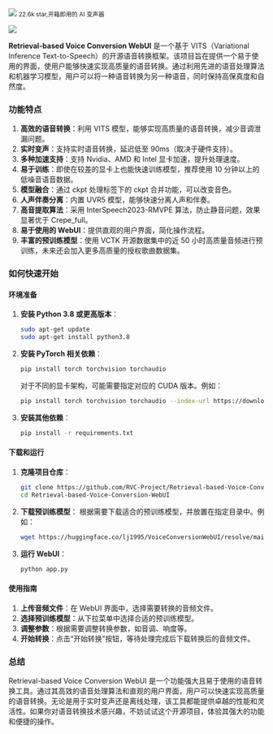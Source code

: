 <img src="/assets/image/240919-Retrieval-based-Voice-Conversion-WebUI.png">
<small>22.6k star,开箱即用的 AI 变声器</small>

![](/assets/image/240919-Retrieval-based-Voice-Conversion-WebUI.png)

**Retrieval-based Voice Conversion WebUI** 是一个基于 VITS（Variational Inference Text-to-Speech）的开源语音转换框架。该项目旨在提供一个易于使用的界面，使用户能够快速实现高质量的语音转换。通过利用先进的语音处理算法和机器学习模型，用户可以将一种语音转换为另一种语音，同时保持高保真度和自然度。

### 功能特点

1. **高效的语音转换**：利用 VITS 模型，能够实现高质量的语音转换，减少音调泄漏问题。
2. **实时变声**：支持实时语音转换，延迟低至 90ms（取决于硬件支持）。
3. **多种加速支持**：支持 Nvidia、AMD 和 Intel 显卡加速，提升处理速度。
4. **易于训练**：即使在较差的显卡上也能快速训练模型，推荐使用 10 分钟以上的低噪音语音数据。
5. **模型融合**：通过 ckpt 处理标签下的 ckpt 合并功能，可以改变音色。
6. **人声伴奏分离**：内置 UVR5 模型，能够快速分离人声和伴奏。
7. **高音提取算法**：采用 InterSpeech2023-RMVPE 算法，防止静音问题，效果显著优于 Crepe_full。
8. **易于使用的 WebUI**：提供直观的用户界面，简化操作流程。
9. **丰富的预训练模型**：使用 VCTK 开源数据集中的近 50 小时高质量音频进行预训练，未来还会加入更多高质量的授权歌曲数据集。

### 如何快速开始

#### 环境准备

1. **安装 Python 3.8 或更高版本**：
   ```bash
   sudo apt-get update
   sudo apt-get install python3.8
   ```

2. **安装 PyTorch 相关依赖**：
   ```bash
   pip install torch torchvision torchaudio
   ```

   对于不同的显卡架构，可能需要指定对应的 CUDA 版本。例如：
   ```bash
   pip install torch torchvision torchaudio --index-url https://download.pytorch.org/whl/cu117
   ```

3. **安装其他依赖**：
   ```bash
   pip install -r requirements.txt
   ```

#### 下载和运行

1. **克隆项目仓库**：
   ```bash
   git clone https://github.com/RVC-Project/Retrieval-based-Voice-Conversion-WebUI.git
   cd Retrieval-based-Voice-Conversion-WebUI
   ```

2. **下载预训练模型**：
   根据需要下载适合的预训练模型，并放置在指定目录中。例如：
   ```bash
   wget https://huggingface.co/lj1995/VoiceConversionWebUI/resolve/main/RVC1006Nvidia.7z
   ```

3. **运行 WebUI**：
   ```bash
   python app.py
   ```

#### 使用指南

1. **上传音频文件**：在 WebUI 界面中，选择需要转换的音频文件。
2. **选择预训练模型**：从下拉菜单中选择合适的预训练模型。
3. **调整参数**：根据需要调整转换参数，如音调、响度等。
4. **开始转换**：点击“开始转换”按钮，等待处理完成后下载转换后的音频文件。

### 总结

Retrieval-based Voice Conversion WebUI 是一个功能强大且易于使用的语音转换工具。通过其高效的语音处理算法和直观的用户界面，用户可以快速实现高质量的语音转换。无论是用于实时变声还是离线处理，该工具都能提供卓越的性能和灵活性。如果你对语音转换技术感兴趣，不妨试试这个开源项目，体验其强大的功能和便捷的操作。

